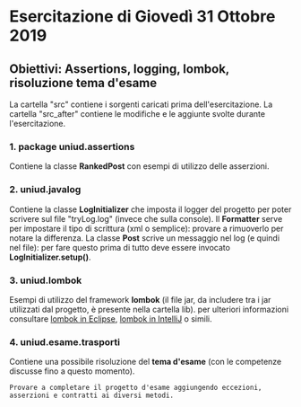 # Esercitazione di Giovedì 31 Ottobre 2019
## Obiettivi: Assertions, logging, lombok, risoluzione tema d'esame

La cartella "src" contiene i sorgenti caricati prima dell'esercitazione.
La cartella "src_after" contiene le modifiche e le aggiunte svolte durante l'esercitazione.

### 1. package uniud.assertions
Contiene la classe **RankedPost** con esempi di utilizzo delle asserzioni.

### 2. uniud.javalog
Contiene la classe **LogInitializer** che imposta il logger del progetto per poter scrivere sul file "tryLog.log" (invece che sulla console).
Il **Formatter** serve per impostare il tipo di scrittura (xml o semplice): provare a rimuoverlo per notare la differenza.
La classe **Post** scrive un messaggio nel log (e quindi nel file): per fare questo prima di tutto deve essere invocato **LogInitializer.setup()**.

### 3. uniud.lombok
Esempi di utilizzo del framework **lombok** (il file jar, da includere tra i jar utilizzati dal progetto, è presente nella cartella lib).
per ulteriori informazioni consultare [lombok in Eclipse](https://howtodoinjava.com/automation/lombok-eclipse-installation-examples), [lombok in IntelliJ](https://projectlombok.org/setup/intellij) o simili.

### 4. uniud.esame.trasporti
Contiene una possibile risoluzione del **tema d'esame** (con le competenze discusse fino a questo momento).

```
Provare a completare il progetto d'esame aggiungendo eccezioni, asserzioni e contratti ai diversi metodi.
```
